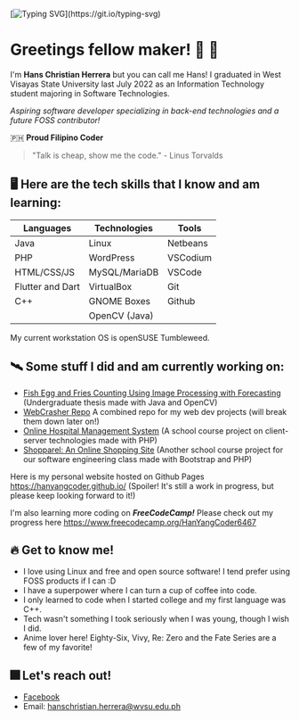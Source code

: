 [![Typing SVG](https://readme-typing-svg.herokuapp.com/?lines=Hello+there+fellow+coder!;I'm+Hans;Feel+free+to+explore!)](https://git.io/typing-svg)
# Greetings fellow maker! :wave: :robot:

I'm **Hans Christian Herrera** but you can call me Hans!
I graduated in West Visayas State University last July 2022 as an Information Technology student majoring in Software Technologies.

*Aspiring software developer specializing in back-end technologies and a future FOSS contributor!*

🇵🇭 **Proud Filipino Coder**

> "Talk is cheap, show me the code."
     - Linus Torvalds

## 🖥️ Here are the tech skills that I know and am learning:

|Languages|Technologies|Tools|
| --------- | --------- | --------- |
|Java|Linux|Netbeans|
|PHP|WordPress|VSCodium|
|HTML/CSS/JS|MySQL/MariaDB|VSCode|
|Flutter and Dart|VirtualBox|Git|
|C++|GNOME Boxes|Github|
||OpenCV (Java)||

My current workstation OS is openSUSE Tumbleweed.

## 🛰️ **Some stuff I did and am currently working on:**
- [Fish Egg and Fries Counting Using Image Processing with Forecasting](https://github.com/HanYangCoder/javaimgproc-testbed) (Undergraduate thesis made with Java and OpenCV)
- [WebCrasher Repo](https://github.com/HanYangCoder/WebCrasher) A combined repo for my web dev projects (will break them down later on!)
- [Online Hospital Management System](https://github.com/HanYangCoder/web-hospital-management-system) (A school course project on client-server technologies made with PHP)
- [Shopparel: An Online Shopping Site](https://github.com/HanYangCoder/Shopparel-Website-Repo) (Another school course project for our software engineering class made with Bootstrap and PHP)

Here is my personal website hosted on Github Pages https://hanyangcoder.github.io/ (Spoiler! It's still a work in progress, but please keep looking forward to it!)

I'm also learning more coding on ***FreeCodeCamp!*** Please check out my progress here https://www.freecodecamp.org/HanYangCoder6467

## 🔥 **Get to know me!**
- I love using Linux and free and open source software! I tend prefer using FOSS products if I can :D
- I have a superpower where I can turn a cup of coffee into code.
- I only learned to code when I started college and my first language was C++.
- Tech wasn't something I took seriously when I was young, though I wish I did.
- Anime lover here! Eighty-Six, Vivy, Re: Zero and the Fate Series are a few of my favorite!

## 🎆 **Let's reach out!**
- [Facebook](https://www.facebook.com/Hahahahahahansssss/)
- Email: hanschristian.herrera@wvsu.edu.ph
<!--
**HansoYang647/HansoYang647** is a ✨ _special_ ✨ repository because its `README.md` (this file) appears on your GitHub profile.

Here are some ideas to get you started:

- 🔭 I’m currently working on ...
- 🌱 I’m currently learning ...
- 👯 I’m looking to collaborate on ...
- 🤔 I’m looking for help with ...
- 💬 Ask me about ...
- 📫 How to reach me: ...
- 😄 Pronouns: ...
- ⚡ Fun fact: ...
-->
